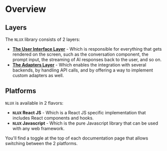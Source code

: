 # Overview

## Layers

The `NLUX` library consists of 2 layers:

* **[The User Interface Layer](/reference/ui)** - Which is responsible for everything that gets rendered on the
  screen, such as
  the conversation component, the prompt input, the streaming of AI responses back to the user, and so on.
* **[The Adapters Layer](/learn/adapters)** - Which enables the integration with several backends, by handling API calls,
  and by
  offering a way to implement custom adapters as well.

## Platforms

`NLUX` is available in 2 flavors:

* **`NLUX` React JS** - Which is a React JS specific implementation that includes React components and hooks.
* **`NLUX` Javascript** - Which is the pure Javascript library that can be used with any web framework.

You'll find a toggle at the top of each documentation page that allows switching between the 2 platforms. 

